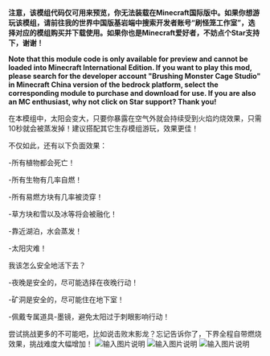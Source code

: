  **注意，该模组代码仅可用来预览，你无法装载在Minecraft国际版中。如果你想游玩该模组，请前往我的世界中国版基岩端中搜索开发者账号“刷怪笼工作室”，选择对应的模组购买并下载使用。如果你也是Minecraft爱好者，不妨点个Star支持下，谢谢！** 

**Note that this module code is only available for preview and cannot be loaded into Minecraft International Edition. If you want to play this mod, please search for the developer account "Brushing Monster Cage Studio" in Minecraft China version of the bedrock platform, select the corresponding module to purchase and download for use. If you are also an MC enthusiast, why not click on Star support? Thank you!**

在本模组中，太阳会变大，只要你暴露在空气外就会持续受到火焰灼烧效果，只需10秒就会被蒸发掉！建议搭配其它生存模组游玩，效果更佳！



不仅如此，还有以下负面效果：

-所有植物都会死亡！

-所有生物有几率自燃！

-所有易燃方块有几率被烫穿！

-草方块和雪以及冰等将会被融化！

-靠近湖泊，水会蒸发！

-太阳灾难！



我该怎么安全地活下去？

-夜晚是安全的，尽可能选择在夜晚行动！

-矿洞是安全的，尽可能住在地下室！

-佩戴专属道具-墨镜，避免太阳过于刺眼影响行动！



尝试挑战更多的不可能吧，比如说击败末影龙？忘记告诉你了，下界全程自带燃烧效果，挑战难度大幅增加！
![输入图片说明](https://foruda.gitee.com/images/1690271995482163055/ebe91b2a_11180561.png "solar3.png")
![输入图片说明](https://foruda.gitee.com/images/1690272003134326319/ebae63eb_11180561.png "solar2.png")
![输入图片说明](https://foruda.gitee.com/images/1690272009316907898/5d2a0869_11180561.png "solar1.png")